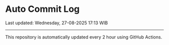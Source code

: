 # Auto Commit Log

Last updated: Wednesday, 27-08-2025 17:13 WIB

---

This repository is automatically updated every 2 hour using GitHub Actions.
